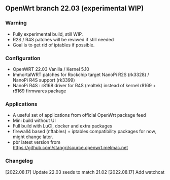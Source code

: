 ## OpenWrt branch 22.03 (experimental WIP)

### Warning
- Fully experimental build, still WIP.
- R2S / R4S patches will be reviwed if still needed
- Goal is to get rid of iptables if possible.

### Configuration
- OpenWRT 22.03 Vanilla / Kernel 5.10
- ImmortalWRT patches for Rockchip target NanoPi R2S (rk3328) / NanoPi R4S support (rk3399)
- NanoPi R4S : r8168 driver for R4S (realtek) instead of kernel r8169 + r8169 firmwares package

### Applications
- A useful set of applications from official OpenWrt package feed
- Mini build without UI
- Full build with LuCI, docker and extra packages
- firewall4 based (nftables) + iptables compatibility packages for now, might change later.
- pbr latest version from https://github.com/stangri/source.openwrt.melmac.net

### Changelog
[2022.08.17] Update 22.03 seeds to match 21.02
[2022.08.17] Add watchcat
